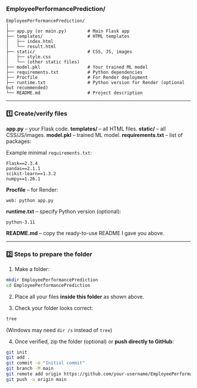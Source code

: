 

### **EmployeePerformancePrediction/**

```
EmployeePerformancePrediction/
│
├── app.py (or main.py)        # Main Flask app
├── templates/                 # HTML templates
│   ├── index.html
│   └── result.html
├── static/                    # CSS, JS, images
│   ├── style.css
│   └── (other static files)
├── model.pkl                  # Your trained ML model
├── requirements.txt           # Python dependencies
├── Procfile                   # For Render deployment
├── runtime.txt                # Python version for Render (optional but recommended)
└── README.md                  # Project description
```

---

### **1️⃣ Create/verify files**

**app.py** – your Flask code.
**templates/** – all HTML files.
**static/** – all CSS/JS/images.
**model.pkl** – trained ML model.
**requirements.txt** – list of packages:

Example minimal `requirements.txt`:

```
Flask==2.3.4
pandas==2.1.1
scikit-learn==1.3.2
numpy==1.26.1
```

**Procfile** – for Render:

```
web: python app.py
```

**runtime.txt** – specify Python version (optional):

```
python-3.11
```

**README.md** – copy the ready-to-use README I gave you above.

---

### **2️⃣ Steps to prepare the folder**

1. Make a folder:

```bash
mkdir EmployeePerformancePrediction
cd EmployeePerformancePrediction
```

2. Place all your files **inside this folder** as shown above.

3. Check your folder looks correct:

```bash
tree
```

(Windows may need `dir /s` instead of `tree`)

4. Once verified, zip the folder (optional) or **push directly to GitHub**:

```bash
git init
git add .
git commit -m "Initial commit"
git branch -M main
git remote add origin https://github.com/your-username/EmployeePerformancePrediction.git
git push -u origin main
```

